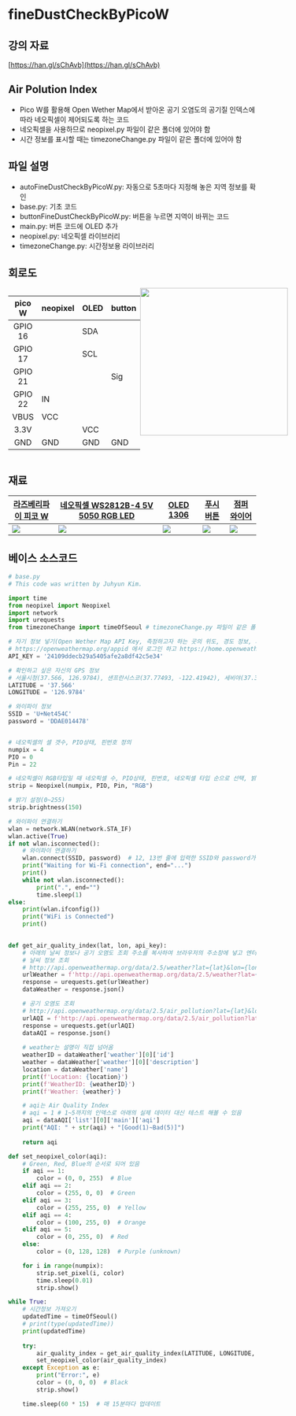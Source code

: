 # fineDustCheckByPicoW

## 강의 자료  
[https://han.gl/sChAvb](https://han.gl/sChAvb)  

## Air Polution Index   
* Pico W를 활용해 Open Wether Map에서 받아온 공기 오염도의 공기질 인덱스에 따라 네오픽셀이 제어되도록 하는 코드  
* 네오픽셀을 사용하므로 neopixel.py 파일이 같은 폴더에 있어야 함  
* 시간 정보를 표시할 때는 timezoneChange.py 파일이 같은 폴더에 있어야 함  

## 파일 설명  
* autoFineDustCheckByPicoW.py: 자동으로 5초마다 지정해 놓은 지역 정보를 확인  
* base.py: 기초 코드  
* buttonFineDustCheckByPicoW.py: 버튼을 누르면 지역이 바뀌는 코드  
* main.py: 버튼 코드에 OLED 추가  
* neopixel.py: 네오픽셀 라이브러리  
* timezoneChange.py: 시간정보용 라이브러리  

## 회로도  
<div style="display: flex;">
  <div style="flex-grow: 1;">
    <table>
      <thead>
        <tr>
          <th>pico W</th>
          <th>neopixel</th>
          <th>OLED</th>
          <th>button</th>
        </tr>
      </thead>
      <tbody>
        <tr>
          <td style="text-align: center;">GPIO 16</td>
          <td></td>
          <td>SDA</td>
          <td></td>
        </tr>
        <tr>
          <td style="text-align: center;">GPIO 17</td>
          <td></td>
          <td>SCL</td>
          <td></td>
        </tr>
        <tr>
          <td style="text-align: center;">GPIO 21</td>
          <td></td>
          <td></td>
          <td>Sig</td>
        </tr>
        <tr>
          <td style="text-align: center;">GPIO 22</td>
          <td>IN</td>
          <td></td>
          <td></td>
        </tr>
        <tr>
          <td style="text-align: center;">VBUS</td>
          <td>VCC</td>
          <td></td>
          <td></td>
        </tr>
        <tr>
          <td style="text-align: center;">3.3V</td>
          <td></td>
          <td>VCC</td>
          <td></td>
        </tr>
        <tr>
          <td style="text-align: center;">GND</td>
          <td>GND</td>
          <td>GND</td>
          <td>GND</td>
        </tr>
      </tbody>
    </table>
  </div>
  <div style="flex-grow: 1;">
    <img src="https://user-images.githubusercontent.com/13882302/230762399-2a194240-cd07-4ee1-a5f5-311f8c8b714e.png" width="300">
  </div>
</div>

## 재료  
<table>
  <thead>
    <tr>
      <th>
        <a href="https://www.devicemart.co.kr/goods/view?no=14575953&gclid=Cj0KCQjw_r6hBhDdARIsAMIDhV-v3VZrlmb37R6pssNcH_zarbtBYylBcQEg87EjIj7Ci5817f7wSjMaAiILEALw_wcB">라즈베리파이 피코 W</a>
      </th>
      <th>
        <a href="https://ko.aliexpress.com/item/32645620129.html?gatewayAdapt=glo2kor">네오픽셀 WS2812B-4 5V 5050 RGB LED</a>
      </th>
      <th>
        <a href="https://robotscience.kr/goods/view?no=16073">OLED 1306</a>
      </th>
      <th>
        <a href="http://m.vctec.co.kr/product/%EB%8C%80%ED%98%95-%EB%B0%98%EA%B5%AC%ED%98%95-%ED%91%B8%EC%89%AC-%EB%B2%84%ED%8A%BC-%EC%8A%A4%EC%9C%84%EC%B9%98-%EB%B9%A8%EA%B0%95-led-%EB%82%B4%EC%9E%A5-12v-big-dome-push-button-red/17139/">푸시 버튼 </a>
      </th>
       <th>
        <a href="https://eduino.kr/product/detail.html?product_no=102&gclid=Cj0KCQjwxMmhBhDJARIsANFGOSsNqpma6XJuq8dfpX22MHuRTblxT6HzfVXb519ahmjo9ek3wxoWFHMaAoSTEALw_wcB">점퍼 와이어 </a>
      </th>
    </tr>
  </thead>
  <tbody>
    <tr>
      <td>
        <img src="https://user-images.githubusercontent.com/13882302/230707541-13ac0fa9-da58-4920-aa5e-0cc93dffff38.png" style="display: block; margin: 0 auto;">
      </td>
      <td>
        <img src="https://user-images.githubusercontent.com/13882302/230707501-7a17d3d6-bcad-4253-9b4d-25588d5b8f93.png" style="display: block; margin: 0 auto;">
      </td>
      <td>
        <img src="https://user-images.githubusercontent.com/13882302/230763376-d09c12a6-c16e-4d10-9f3c-6937890cfcd1.png" style="display: block; margin: 0 auto;">
      </td>
      <td>
        <img src="https://user-images.githubusercontent.com/13882302/230763453-ee7ae557-9e13-4e44-bdfa-909b2fea1851.png" style="display: block; margin: 0 auto;">
      </td>
      <td>
        <img src="https://user-images.githubusercontent.com/13882302/230707618-cb20c432-5363-4cde-9287-bc0e29b64265.png" style="display: block; margin: 0 auto;">
      </td>
    </tr>
  </tbody>
</table>


## 베이스 소스코드  
```python 
# base.py
# This code was written by Juhyun Kim.

import time
from neopixel import Neopixel
import network
import urequests 
from timezoneChange import timeOfSeoul # timezoneChange.py 파일이 같은 폴더에 있어야 동작함 

# 자기 정보 넣기(Open Wether Map API Key, 측정하고자 하는 곳의 위도, 경도 정보, 자신이 사용하는 WiFi정보) 
# https://openweathermap.org/appid 에서 로그인 하고 https://home.openweathermap.org/api_keys 로 이동해서 API Key를 발급받음
API_KEY = '24109ddecb29a5405afe2a8df42c5e34'

# 확인하고 싶은 자신의 GPS 정보
# 서울시청(37.566, 126.9784), 샌프란시스코(37.77493, -122.41942), 세비야(37.38283, -5.97317)
LATITUDE = '37.566'
LONGITUDE = '126.9784'

# 와이파이 정보 
SSID = 'U+Net454C'
password = 'DDAE014478'


# 네오픽셀의 셀 갯수, PIO상태, 핀번호 정의 
numpix = 4
PIO = 0
Pin = 22

# 네오픽셀이 RGB타입일 때 네오픽셀 수, PIO상태, 핀번호, 네오픽셀 타입 순으로 선택, 밝기 지정 
strip = Neopixel(numpix, PIO, Pin, "RGB")

# 밝기 설정(0~255)
strip.brightness(150)

# 와이파이 연결하기
wlan = network.WLAN(network.STA_IF)
wlan.active(True)
if not wlan.isconnected():
    # 와이파이 연결하기
    wlan.connect(SSID, password)  # 12, 13번 줄에 입력한 SSID와 password가 입력됨
    print("Waiting for Wi-Fi connection", end="...")
    print()
    while not wlan.isconnected():
        print(".", end="")
        time.sleep(1)
else:
    print(wlan.ifconfig())
    print("WiFi is Connected")
    print()

    
def get_air_quality_index(lat, lon, api_key):
    # 아래의 날씨 정보나 공기 오염도 조회 주소를 복사하여 브라우저의 주소창에 넣고 엔터를 누르면 JSON의 형태로 데이터를 받아볼 수 있음 
    # 날씨 정보 조회
    # http://api.openweathermap.org/data/2.5/weather?lat={lat}&lon={lon}&appid={api_key}
    urlWeather = f'http://api.openweathermap.org/data/2.5/weather?lat={lat}&lon={lon}&appid={api_key}'
    response = urequests.get(urlWeather)
    dataWeather = response.json()

    # 공기 오염도 조회
    # http://api.openweathermap.org/data/2.5/air_pollution?lat={lat}&lon={lon}&appid={api_key}
    urlAQI = f'http://api.openweathermap.org/data/2.5/air_pollution?lat={lat}&lon={lon}&appid={api_key}'
    response = urequests.get(urlAQI)
    dataAQI = response.json()
    
    # weather는 설명이 직접 넘어옴
    weatherID = dataWeather['weather'][0]['id']
    weather = dataWeather['weather'][0]['description']
    location = dataWeather['name']
    print(f'Location: {location}')
    print(f'WeatherID: {weatherID}')
    print(f'Weather: {weather}')

    # aqi는 Air Quality Index
    # aqi = 1 # 1~5까지의 인덱스로 아래의 실제 데이터 대신 테스트 해볼 수 있음 
    aqi = dataAQI['list'][0]['main']['aqi']
    print("AQI: " + str(aqi) + "[Good(1)~Bad(5)]")
    
    return aqi

def set_neopixel_color(aqi):
    # Green, Red, Blue의 순서로 되어 있음
    if aqi == 1:
        color = (0, 0, 255)  # Blue
    elif aqi == 2:
        color = (255, 0, 0)  # Green
    elif aqi == 3:
        color = (255, 255, 0)  # Yellow
    elif aqi == 4:
        color = (100, 255, 0)  # Orange
    elif aqi == 5:
        color = (0, 255, 0)  # Red
    else:
        color = (0, 128, 128)  # Purple (unknown)

    for i in range(numpix):
        strip.set_pixel(i, color)
        time.sleep(0.01)
        strip.show()

while True:
    # 시간정보 가져오기
    updatedTime = timeOfSeoul()
    # print(type(updatedTime))
    print(updatedTime)
    
    try:
        air_quality_index = get_air_quality_index(LATITUDE, LONGITUDE, API_KEY)
        set_neopixel_color(air_quality_index)
    except Exception as e:
        print("Error:", e)
        color = (0, 0, 0)  # Black
        strip.show()

    time.sleep(60 * 15)  # 매 15분마다 업데이트 

```

